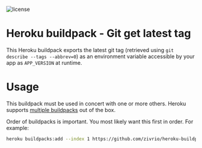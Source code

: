 ![license](https://camo.githubusercontent.com/7564c4f51086d05c91ab09865b0ab1eaf457f172/68747470733a2f2f696d672e736869656c64732e696f2f3a6c6963656e73652d6d69742d626c75652e737667)

# Heroku buildpack - Git get latest tag

This Heroku buildpack exports the latest git tag (retrieved using `git describe --tags --abbrev=0`) as an environment variable accessible by your app as `APP_VERSION` at runtime.

# Usage

This buildpack must be used in concert with one or more others. Heroku supports
[multiple buildpacks](https://devcenter.heroku.com/articles/using-multiple-buildpacks-for-an-app#adding-a-buildpack)
out of the box.

Order of buildpacks is important. You most likely want this first in order. For example:

```bash
heroku buildpacks:add --index 1 https://github.com/zivrio/heroku-buildpack-git-latest-tag.git
```
